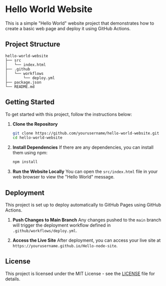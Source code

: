 # Hello World Website

This is a simple "Hello World" website project that demonstrates how to create a basic web page and deploy it using GitHub Actions.

## Project Structure

```
hello-world-website
├── src
│   └── index.html
├── .github
│   └── workflows
│       └── deploy.yml
├── package.json
└── README.md
```

## Getting Started

To get started with this project, follow the instructions below:

1. **Clone the Repository**
   ```bash
   git clone https://github.com/yourusername/hello-world-website.git
   cd hello-world-website
   ```

2. **Install Dependencies**
   If there are any dependencies, you can install them using npm:
   ```bash
   npm install
   ```

3. **Run the Website Locally**
   You can open the `src/index.html` file in your web browser to view the "Hello World" message.

## Deployment

This project is set up to deploy automatically to GitHub Pages using GitHub Actions. 

1. **Push Changes to Main Branch**
   Any changes pushed to the `main` branch will trigger the deployment workflow defined in `.github/workflows/deploy.yml`.

2. **Access the Live Site**
   After deployment, you can access your live site at `https://yourusername.github.io/Hello-node-site`.

## License

This project is licensed under the MIT License - see the [LICENSE](LICENSE) file for details.
